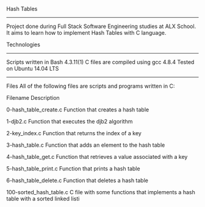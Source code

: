 Hash Tables




*************************************************************************************************************************************************
Project done during Full Stack Software Engineering studies at ALX School. It aims to learn how to implement Hash Tables with C language.



Technologies
*****************************************************************************************************************************************************
Scripts written in Bash 4.3.11(1)
C files are compiled using gcc 4.8.4
Tested on Ubuntu 14.04 LTS

****************************************************************************************************************************************************


Files
All of the following files are scripts and programs written in C:

Filename	Description



0-hash_table_create.c	Function that creates a hash table



1-djb2.c	Function that executes the djb2 algorithm



2-key_index.c	Function that returns the index of a key



3-hash_table.c	Function that adds an element to the hash table



4-hash_table_get.c	Function that retrieves a value associated with a key



5-hash_table_print.c	Function that prints a hash table



6-hash_table_delete.c	Function that deletes a hash table



100-sorted_hash_table.c	C file with some functions that implements a hash table with a sorted linked listi
